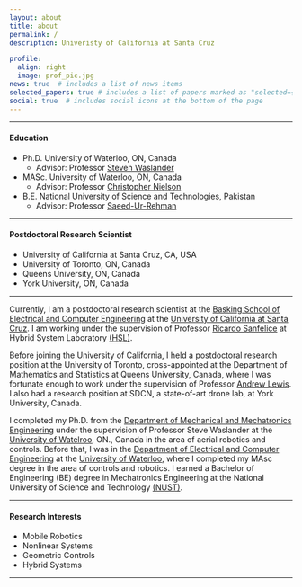 ```yaml
---
layout: about
title: about
permalink: /
description: Univeristy of California at Santa Cruz 

profile:
  align: right
  image: prof_pic.jpg
news: true  # includes a list of news items
selected_papers: true # includes a list of papers marked as "selected={true}"
social: true  # includes social icons at the bottom of the page
---
```

***
####  Education 
- Ph.D. University of Waterloo, ON, Canada
	- Advisor: Professor [Steven Waslander](https://www.trailab.utias.utoronto.ca/stevenwaslander) 
- MASc. University of Waterloo, ON, Canada
	- Advisor: Professor [Christopher Nielson](https://ece.uwaterloo.ca/~cnielsen/) 
- B.E. National University of Science and Technologies, Pakistan
	- Advisor: Professor [Saeed-Ur-Rehman](https://www.case.edu.pk/FacultyPortal/DetailInfo.aspx?id=mEzZBKPOkXLjMUDj1TaO%2FQ%3D%3D) 	
	
***

####  Postdoctoral Research Scientist 
- University of California at Santa Cruz, CA, USA
- University of Toronto, ON, Canada
- Queens University, ON, Canada
- York University, ON, Canada

***

Currently, I am a postdoctoral research scientist at the [Basking School of Electrical and Computer Engineering](https://engineering.ucsc.edu/)  at the [University of California at Santa Cruz](https://www.ucsc.edu/). I am working under the supervision of Professor [Ricardo Sanfelice](https://hybrid.soe.ucsc.edu/)  at Hybrid System Laboratory [(HSL)](https://hybrid.soe.ucsc.edu/). 

Before joining the University of California, I held a postdoctoral research position at the University of Toronto, cross-appointed at the Department of Mathematics and Statistics at Queens University, Canada, where I was fortunate enough to work under the supervision of Professor [Andrew Lewis](https://mast.queensu.ca/~andrew/). I also had a research position at SDCN, a state-of-art drone lab, at York University, Canada. 

I completed my Ph.D. from the [Department of Mechanical and Mechatronics Engineering](https://uwaterloo.ca/mechanical-mechatronics-engineering/)  under the supervision of Professor Steve Waslander at the [University of Watelroo](https://uwaterloo.ca/), ON., Canada in the area of aerial robotics and controls. Before that, I was in the [Department of Electrical and Computer Engineering](https://uwaterloo.ca/electrical-computer-engineering/) at the [University of Waterloo](https://uwaterloo.ca/), where I completed my MAsc degree in the area of controls and robotics. I earned a Bachelor of Engineering (BE) degree in Mechatronics Engineering at the National University of Science and Technology [(NUST)](https://nust.edu.pk/). 

***

####  Research Interests
- Mobile Robotics
- Nonlinear Systems
- Geometric Controls
- Hybrid Systems


***
